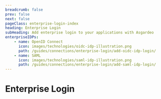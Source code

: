 ```yaml
---
breadcrumb: false
prev: false
next: false
pageClass: enterprise-login-index
heading: Enterprise Login
subHeading: Add enterprise login to your applications with Asgardeo
enterpriseIDPs:
    - name: OpenID Connect
      icon: images/technologies/oidc-idp-illustration.png
      path: /guides/connections/enterprise-login/add-oidc-idp-login/  
    - name: SAML
      icon: images/technologies/saml-idp-illustration.png
      path: /guides/connections/enterprise-login/add-saml-idp-login/
---
```


# Enterprise Login

<EnterpriseLoginOverview/>
